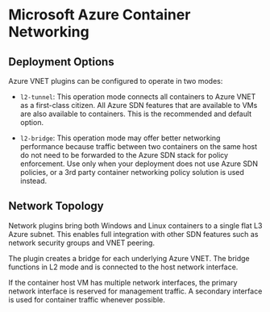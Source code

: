 # Microsoft Azure Container Networking

## Deployment Options
Azure VNET plugins can be configured to operate in two modes:
* `l2-tunnel`: This operation mode connects all containers to Azure VNET as a first-class citizen. All Azure SDN features that are available to VMs are also available to containers. This is the recommended and default option.

* `l2-bridge`: This operation mode may offer better networking performance because traffic between two containers on the same host do not need to be forwarded to the Azure SDN stack for policy enforcement. Use only when your deployment does not use Azure SDN policies, or a 3rd party container networking policy solution is used instead.

## Network Topology
Network plugins bring both Windows and Linux containers to a single flat L3 Azure subnet. This enables full integration with other SDN features such as network security groups and VNET peering.

The plugin creates a bridge for each underlying Azure VNET. The bridge functions in L2 mode and is connected to the host network interface.

If the container host VM has multiple network interfaces, the primary network interface is reserved for management traffic. A secondary interface is used for container traffic whenever possible.
